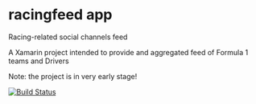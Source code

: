 # racingfeed app
Racing-related social channels feed

A Xamarin project intended to provide and aggregated feed of Formula 1 teams and Drivers

Note: the project is in very early stage!

[![Build Status](https://app.bitrise.io/app/2cd45e717a48f576/status.svg?token=VNbU-aAs_Fu9bvjRTHBVRw&branch=master)](https://app.bitrise.io/app/2cd45e717a48f576)
